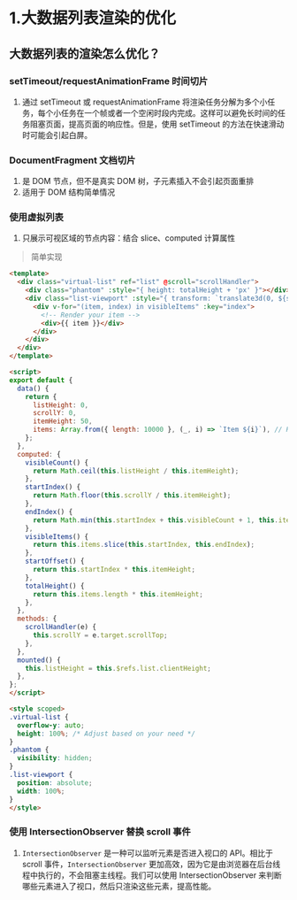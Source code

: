# 1.大数据列表渲染的优化

## 大数据列表的渲染怎么优化？

### setTimeout/requestAnimationFrame 时间切片
1. 通过 setTimeout 或 requestAnimationFrame 将渲染任务分解为多个小任务，每个小任务在一个帧或者一个空闲时段内完成。这样可以避免长时间的任务阻塞页面，提高页面的响应性。但是，使用 setTimeout 的方法在快速滑动时可能会引起白屏。
### DocumentFragment 文档切片
1. 是 DOM 节点，但不是真实 DOM 树，子元素插入不会引起页面重排
2. 适用于 DOM 结构简单情况
### 使用虚拟列表
1. 只展示可视区域的节点内容：结合 slice、computed 计算属性
> 简单实现
```html
<template>
  <div class="virtual-list" ref="list" @scroll="scrollHandler">
    <div class="phantom" :style="{ height: totalHeight + 'px' }"></div>
    <div class="list-viewport" :style="{ transform: `translate3d(0, ${startOffset}px, 0)` }">
      <div v-for="(item, index) in visibleItems" :key="index">
        <!-- Render your item -->
        <div>{{ item }}</div>
      </div>
    </div>
  </div>
</template>

<script>
export default {
  data() {
    return {
      listHeight: 0,
      scrollY: 0,
      itemHeight: 50,
      items: Array.from({ length: 10000 }, (_, i) => `Item ${i}`), // Replace with your data
    };
  },
  computed: {
    visibleCount() {
      return Math.ceil(this.listHeight / this.itemHeight);
    },
    startIndex() {
      return Math.floor(this.scrollY / this.itemHeight);
    },
    endIndex() {
      return Math.min(this.startIndex + this.visibleCount + 1, this.items.length);
    },
    visibleItems() {
      return this.items.slice(this.startIndex, this.endIndex);
    },
    startOffset() {
      return this.startIndex * this.itemHeight;
    },
    totalHeight() {
      return this.items.length * this.itemHeight;
    },
  },
  methods: {
    scrollHandler(e) {
      this.scrollY = e.target.scrollTop;
    },
  },
  mounted() {
    this.listHeight = this.$refs.list.clientHeight;
  },
};
</script>

<style scoped>
.virtual-list {
  overflow-y: auto;
  height: 100%; /* Adjust based on your need */
}
.phantom {
  visibility: hidden;
}
.list-viewport {
  position: absolute;
  width: 100%;
}
</style>
```
### 使用 IntersectionObserver 替换 scroll 事件
1. `IntersectionObserver` 是一种可以监听元素是否进入视口的 API。相比于 scroll 事件，`IntersectionObserver` 更加高效，因为它是由浏览器在后台线程中执行的，不会阻塞主线程。我们可以使用 IntersectionObserver 来判断哪些元素进入了视口，然后只渲染这些元素，提高性能。